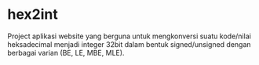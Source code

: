 # hex2int
Project aplikasi website yang berguna untuk mengkonversi suatu kode/nilai heksadecimal menjadi integer 32bit dalam bentuk signed/unsigned dengan berbagai varian (BE, LE, MBE, MLE).
